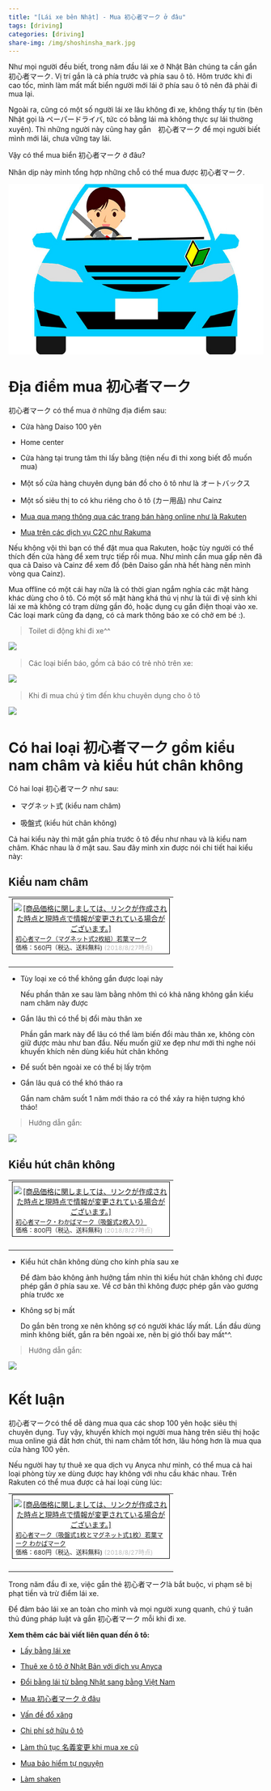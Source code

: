 ```yaml
---
title: "[Lái xe bên Nhật] - Mua 初心者マーク ở đâu"
tags: [driving]
categories: [driving]
share-img: /img/shoshinsha_mark.jpg
---
```


Như mọi người đều biết, trong năm đầu lái xe ở Nhật Bản chúng ta cần gắn 初心者マーク. Vị trí gắn là cả phía trước và phía sau ô tô. Hôm trước khi đi cao tốc, mình làm mất mất biển người mới lái ở phía sau ô tô nên đã phải đi mua lại.

Ngoài ra, cũng có một số người lái xe lâu không đi xe, không thấy tự tin (bên Nhật gọi là ペーパードライバ, tức có bằng lái mà không thực sự lái thường xuyên). Thì những người này cũng hay gắn　初心者マーク để mọi người biết mình mới lái, chưa vững tay lái.

Vậy có thể mua biển 初心者マーク ở đâu?

Nhân dịp này mình tổng hợp những chỗ có thể mua được 初心者マーク.

![](/img/shoshinsha_mark.jpg)

<script async src="//pagead2.googlesyndication.com/pagead/js/adsbygoogle.js"></script>
<ins class="adsbygoogle"
     style="display:block; text-align:center;"
     data-ad-layout="in-article"
     data-ad-format="fluid"
     data-ad-client="ca-pub-2750437710821247"
     data-ad-slot="8905029259"></ins>
<script>
     (adsbygoogle = window.adsbygoogle || []).push({});
</script>

# Địa điểm mua 初心者マーク

初心者マーク có thể mua ở những địa điểm sau:

* Cửa hàng Daiso 100 yên

* Home center

* Cửa hàng tại trung tâm thi lấy bằng (tiện nếu đi thi xong biết đỗ muốn mua)

* Một số cửa hàng chuyên dụng bán đồ cho ô tô như là オートバックス

* Một số siêu thị to có khu riêng cho ô tô (カー用品) như Cainz

* [Mua qua mạng thông qua các trang bán hàng online như là Rakuten](https://a.r10.to/hyHfk2)

* [Mua trên các dịch vụ C2C như Rakuma](https://fril.jp/search/%E5%88%9D%E5%BF%83%E8%80%85%E3%83%9E%E3%83%BC%E3%82%AF%20)

Nếu không vội thì bạn có thể đặt mua qua Rakuten, hoặc tùy người có thể thích đến cửa hàng để xem trực tiếp rồi mua. Như mình cần mua gấp nên đã qua cả Daiso và Cainz để xem đồ (bên Daiso gần nhà hết hàng nên mình vòng qua Cainz).

Mua offline có một cái hay nữa là có thời gian ngắm nghía các mặt hàng khác dùng cho ô tô. Có một số mặt hàng khá thú vị như là túi đi vệ sinh khi lái xe mà không có trạm dừng gần đó, hoặc dụng cụ gắn điện thoại vào xe. Các loại mark cũng đa dạng, có cả mark thông báo xe có chở em bé :).

> Toilet di động khi đi xe^^

![](/img/car_goods_toilet.jpg)

> Các loại biển báo, gồm cả báo có trẻ nhỏ trên xe:

![](/img/car_goods_marks.jpg)

> Khi đi mua chú ý tìm đến khu chuyên dụng cho ô tô

![](/img/car_goods_place.jpg)

# Có hai loại 初心者マーク gồm kiểu nam châm và kiểu hút chân không

Có hai loại 初心者マーク như sau:

* マグネット式 (kiểu nam châm)

* 吸盤式 (kiểu hút chân không)

Cả hai kiểu này thì mặt gắn phía trước ô tô đều như nhau và là kiểu nam châm. Khác nhau là ở mặt sau. Sau đây mình xin được nói chi tiết hai kiểu này:

## Kiểu nam châm

<table border="0" cellpadding="0" cellspacing="0"><tr><td><div style="border:1px solid #000000;background-color:#FFFFFF;width:310px;margin:0px;padding-top:6px;text-align:center;overflow:auto;"><a href="https://hb.afl.rakuten.co.jp/hgc/16f9fa80.ecf6e8fd.16f9fa81.79c60cce/?pc=https%3A%2F%2Fitem.rakuten.co.jp%2Fauc-emukai%2F100000031%2F&m=http%3A%2F%2Fm.rakuten.co.jp%2Fauc-emukai%2Fi%2F10001518%2F&link_type=picttext&ut=eyJwYWdlIjoiaXRlbSIsInR5cGUiOiJwaWN0dGV4dCIsInNpemUiOiIzMDB4MzAwIiwibmFtIjoxLCJuYW1wIjoiZG93biIsImNvbSI6MSwiY29tcCI6ImRvd24iLCJwcmljZSI6MSwiYm9yIjoxLCJjb2wiOjB9" target="_blank" rel="nofollow" style="word-wrap:break-word;"  ><img src="https://hbb.afl.rakuten.co.jp/hgb/16f9fa80.ecf6e8fd.16f9fa81.79c60cce/?me_id=1234762&item_id=10001518&m=https%3A%2F%2Fthumbnail.image.rakuten.co.jp%2F%400_mall%2Fauc-emukai%2Fcabinet%2F05911710%2Fimgrc0071085286.jpg%3F_ex%3D80x80&pc=https%3A%2F%2Fthumbnail.image.rakuten.co.jp%2F%400_mall%2Fauc-emukai%2Fcabinet%2F05911710%2Fimgrc0071085286.jpg%3F_ex%3D300x300&s=300x300&t=picttext" border="0" style="margin:2px" alt="[商品価格に関しましては、リンクが作成された時点と現時点で情報が変更されている場合がございます。]" title="[商品価格に関しましては、リンクが作成された時点と現時点で情報が変更されている場合がございます。]"></a><p style="font-size:12px;line-height:1.4em;text-align:left;margin:0px;padding:2px 6px;word-wrap:break-word"><a href="https://hb.afl.rakuten.co.jp/hgc/16f9fa80.ecf6e8fd.16f9fa81.79c60cce/?pc=https%3A%2F%2Fitem.rakuten.co.jp%2Fauc-emukai%2F100000031%2F&m=http%3A%2F%2Fm.rakuten.co.jp%2Fauc-emukai%2Fi%2F10001518%2F&link_type=picttext&ut=eyJwYWdlIjoiaXRlbSIsInR5cGUiOiJwaWN0dGV4dCIsInNpemUiOiIzMDB4MzAwIiwibmFtIjoxLCJuYW1wIjoiZG93biIsImNvbSI6MSwiY29tcCI6ImRvd24iLCJwcmljZSI6MSwiYm9yIjoxLCJjb2wiOjB9" target="_blank" rel="nofollow" style="word-wrap:break-word;"  >初心者マーク（マグネット式2枚組）若葉マーク</a><br><span >価格：560円（税込、送料無料)</span> <span style="color:#BBB">(2018/8/27時点)</span></p></div><br><p style="font-size:12px;line-height:1.4em;margin:5px;word-wrap:break-word"></p></td></tr></table>

* Tùy loại xe có thể không gắn được loại này

    Nếu phần thân xe sau làm bằng nhôm thì có khả năng không gắn kiểu nam châm này được

* Gắn lâu thì có thể bị đổi màu thân xe

    Phần gắn mark này để lâu có thể làm biến đổi màu thân xe, không còn giữ được màu như ban đầu. Nếu muốn giữ xe đẹp như mới thì nghe nói khuyến khích nên dùng kiểu hút chân không

* Để suốt bên ngoài xe có thể bị lấy trộm

* Gắn lâu quá có thể khó tháo ra

    Gắn nam châm suốt 1 năm mới tháo ra có thể xảy ra hiện tượng khó tháo!

> Hướng dẫn gắn:

![](/img/car_shoshinsha_mark_01.jpg)

## Kiểu hút chân không

<table border="0" cellpadding="0" cellspacing="0"><tr><td><div style="border:1px solid #000000;background-color:#FFFFFF;width:310px;margin:0px;padding-top:6px;text-align:center;overflow:auto;"><a href="https://hb.afl.rakuten.co.jp/hgc/16f9fa80.ecf6e8fd.16f9fa81.79c60cce/?pc=https%3A%2F%2Fitem.rakuten.co.jp%2Fauc-emukai%2F100000771%2F&m=http%3A%2F%2Fm.rakuten.co.jp%2Fauc-emukai%2Fi%2F10001517%2F&link_type=picttext&ut=eyJwYWdlIjoiaXRlbSIsInR5cGUiOiJwaWN0dGV4dCIsInNpemUiOiIzMDB4MzAwIiwibmFtIjoxLCJuYW1wIjoiZG93biIsImNvbSI6MSwiY29tcCI6ImRvd24iLCJwcmljZSI6MSwiYm9yIjoxLCJjb2wiOjB9" target="_blank" rel="nofollow" style="word-wrap:break-word;"  ><img src="https://hbb.afl.rakuten.co.jp/hgb/16f9fa80.ecf6e8fd.16f9fa81.79c60cce/?me_id=1234762&item_id=10001517&m=https%3A%2F%2Fthumbnail.image.rakuten.co.jp%2F%400_mall%2Fauc-emukai%2Fcabinet%2F05911710%2Fimgrc0071085289.jpg%3F_ex%3D80x80&pc=https%3A%2F%2Fthumbnail.image.rakuten.co.jp%2F%400_mall%2Fauc-emukai%2Fcabinet%2F05911710%2Fimgrc0071085289.jpg%3F_ex%3D300x300&s=300x300&t=picttext" border="0" style="margin:2px" alt="[商品価格に関しましては、リンクが作成された時点と現時点で情報が変更されている場合がございます。]" title="[商品価格に関しましては、リンクが作成された時点と現時点で情報が変更されている場合がございます。]"></a><p style="font-size:12px;line-height:1.4em;text-align:left;margin:0px;padding:2px 6px;word-wrap:break-word"><a href="https://hb.afl.rakuten.co.jp/hgc/16f9fa80.ecf6e8fd.16f9fa81.79c60cce/?pc=https%3A%2F%2Fitem.rakuten.co.jp%2Fauc-emukai%2F100000771%2F&m=http%3A%2F%2Fm.rakuten.co.jp%2Fauc-emukai%2Fi%2F10001517%2F&link_type=picttext&ut=eyJwYWdlIjoiaXRlbSIsInR5cGUiOiJwaWN0dGV4dCIsInNpemUiOiIzMDB4MzAwIiwibmFtIjoxLCJuYW1wIjoiZG93biIsImNvbSI6MSwiY29tcCI6ImRvd24iLCJwcmljZSI6MSwiYm9yIjoxLCJjb2wiOjB9" target="_blank" rel="nofollow" style="word-wrap:break-word;"  >初心者マーク・わかばマーク（吸盤式2枚入り）</a><br><span >価格：800円（税込、送料無料)</span> <span style="color:#BBB">(2018/8/27時点)</span></p></div><br><p style="font-size:12px;line-height:1.4em;margin:5px;word-wrap:break-word"></p></td></tr></table>

* Kiểu hút chân không dùng cho kính phía sau xe

    Để đảm bảo không ảnh hưởng tầm nhìn thì kiểu hút chân không chỉ được phép gắn ở phía sau xe. Về cơ bản thì không được phép gắn vào gương phía trước xe

* Không sợ bị mất

    Do gắn bên trong xe nên không sợ có người khác lấy mất. Lần đầu dùng mình không biết, gắn ra bên ngoài xe, nên bị gió thổi bay mất^^.

> Hướng dẫn gắn:

![](/img/car_shoshinsha_mark_02.jpg)

# Kết luận

初心者マークcó thể dễ dàng mua qua các shop 100 yên hoặc siêu thị chuyên dụng. Tuy vậy, khuyến khích mọi người mua hàng trên siêu thị hoặc mua online giá đắt hơn chút, thì nam châm tốt hơn, lâu hỏng hơn là mua qua cửa hàng 100 yên.

Nếu người hay tự thuê xe qua dịch vụ Anyca như mình, có thể mua cả hai loại phòng tùy xe dùng được hay không với nhu cầu khác nhau. Trên Rakuten có thể mua được cả hai loại cùng lúc:

<table border="0" cellpadding="0" cellspacing="0"><tr><td><div style="border:1px solid #000000;background-color:#FFFFFF;width:310px;margin:0px;padding-top:6px;text-align:center;overflow:auto;"><a href="https://hb.afl.rakuten.co.jp/hgc/16f9fa80.ecf6e8fd.16f9fa81.79c60cce/?pc=https%3A%2F%2Fitem.rakuten.co.jp%2Fauc-emukai%2F10000100111%2F&m=http%3A%2F%2Fm.rakuten.co.jp%2Fauc-emukai%2Fi%2F10001516%2F&link_type=picttext&ut=eyJwYWdlIjoiaXRlbSIsInR5cGUiOiJwaWN0dGV4dCIsInNpemUiOiIzMDB4MzAwIiwibmFtIjoxLCJuYW1wIjoiZG93biIsImNvbSI6MSwiY29tcCI6ImRvd24iLCJwcmljZSI6MSwiYm9yIjoxLCJjb2wiOjB9" target="_blank" rel="nofollow" style="word-wrap:break-word;"  ><img src="https://hbb.afl.rakuten.co.jp/hgb/16f9fa80.ecf6e8fd.16f9fa81.79c60cce/?me_id=1234762&item_id=10001516&m=https%3A%2F%2Fthumbnail.image.rakuten.co.jp%2F%400_mall%2Fauc-emukai%2Fcabinet%2F05911710%2Fimgrc0071085288.jpg%3F_ex%3D80x80&pc=https%3A%2F%2Fthumbnail.image.rakuten.co.jp%2F%400_mall%2Fauc-emukai%2Fcabinet%2F05911710%2Fimgrc0071085288.jpg%3F_ex%3D300x300&s=300x300&t=picttext" border="0" style="margin:2px" alt="[商品価格に関しましては、リンクが作成された時点と現時点で情報が変更されている場合がございます。]" title="[商品価格に関しましては、リンクが作成された時点と現時点で情報が変更されている場合がございます。]"></a><p style="font-size:12px;line-height:1.4em;text-align:left;margin:0px;padding:2px 6px;word-wrap:break-word"><a href="https://hb.afl.rakuten.co.jp/hgc/16f9fa80.ecf6e8fd.16f9fa81.79c60cce/?pc=https%3A%2F%2Fitem.rakuten.co.jp%2Fauc-emukai%2F10000100111%2F&m=http%3A%2F%2Fm.rakuten.co.jp%2Fauc-emukai%2Fi%2F10001516%2F&link_type=picttext&ut=eyJwYWdlIjoiaXRlbSIsInR5cGUiOiJwaWN0dGV4dCIsInNpemUiOiIzMDB4MzAwIiwibmFtIjoxLCJuYW1wIjoiZG93biIsImNvbSI6MSwiY29tcCI6ImRvd24iLCJwcmljZSI6MSwiYm9yIjoxLCJjb2wiOjB9" target="_blank" rel="nofollow" style="word-wrap:break-word;"  >初心者マーク（吸盤式1枚とマグネット式1枚）若葉マーク わかばマーク</a><br><span >価格：680円（税込、送料無料)</span> <span style="color:#BBB">(2018/8/27時点)</span></p></div><br><p style="font-size:12px;line-height:1.4em;margin:5px;word-wrap:break-word"></p></td></tr></table>

Trong năm đầu đi xe, việc gắn thẻ 初心者マークlà bắt buộc, vi phạm sẽ bị phạt tiền và trừ điểm lái xe. 

Để đảm bảo lái xe an toàn cho mình và mọi người xung quanh, chú ý tuân thủ đúng pháp luật và gắn 初心者マーク mỗi khi đi xe.

**Xem thêm các bài viết liên quan đến ô tô:**

* [Lấy bằng lái xe](https://phuongnq.me/2018-06-08-driving-license-in-japan-part-1/)

* [Thuê xe ô tô ở Nhật Bản với dịch vụ Anyca](https://phuongnq.me/2018-06-30-thue-xe-qua-dich-vu-anyca/)

* [Đổi bằng lái từ bằng Nhật sang bằng Việt Nam](https://phuongnq.me/2018-08-22-doi-bang-nhat-sang-bang-viet/)

* [Mua 初心者マーク ở đâu](https://phuongnq.me/2018-08-27-use-new-user-mark-japan-driver/)

* [Vấn đề đổ xăng](https://phuongnq.me/2018-09-02-driving-in-japan-gasoline/)

* [Chi phí sở hữu ô tô](https://phuongnq.me/2018-09-07-how-much-a-car-cost-whole-life)

* [Làm thủ tục 名義変更 khi mua xe cũ](https://phuongnq.me/2018-11-03-thu-tuc-doi-ten-khi-mua-xe-oto)

* [Mua bảo hiểm tự nguyện](https://phuongnq.me/2018-11-18-first-time-car-insurance/)

* [Làm shaken](/2018-12-12-first-time-shaken)

<script async src="//pagead2.googlesyndication.com/pagead/js/adsbygoogle.js"></script>
<ins class="adsbygoogle"
     style="display:block; text-align:center;"
     data-ad-layout="in-article"
     data-ad-format="fluid"
     data-ad-client="ca-pub-2750437710821247"
     data-ad-slot="8905029259"></ins>
<script>
     (adsbygoogle = window.adsbygoogle || []).push({});
</script>